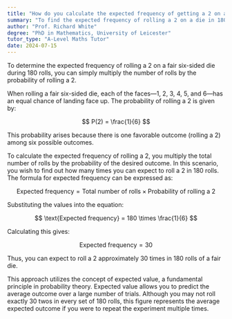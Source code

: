 ```yaml
---
title: "How do you calculate the expected frequency of getting a 2 on a die in 180 rolls?"
summary: "To find the expected frequency of rolling a 2 on a die in 180 rolls, multiply 180 by the probability of rolling a 2, which is 1/6."
author: "Prof. Richard White"
degree: "PhD in Mathematics, University of Leicester"
tutor_type: "A-Level Maths Tutor"
date: 2024-07-15
---
```


To determine the expected frequency of rolling a 2 on a fair six-sided die during 180 rolls, you can simply multiply the number of rolls by the probability of rolling a 2.

When rolling a fair six-sided die, each of the faces—1, 2, 3, 4, 5, and 6—has an equal chance of landing face up. The probability of rolling a 2 is given by:

$$
P(2) = \frac{1}{6}
$$

This probability arises because there is one favorable outcome (rolling a 2) among six possible outcomes.

To calculate the expected frequency of rolling a 2, you multiply the total number of rolls by the probability of the desired outcome. In this scenario, you wish to find out how many times you can expect to roll a 2 in 180 rolls. The formula for expected frequency can be expressed as:

$$
\text{Expected frequency} = \text{Total number of rolls} \times \text{Probability of rolling a 2}
$$

Substituting the values into the equation:

$$
\text{Expected frequency} = 180 \times \frac{1}{6}
$$

Calculating this gives:

$$
\text{Expected frequency} = 30
$$

Thus, you can expect to roll a 2 approximately 30 times in 180 rolls of a fair die.

This approach utilizes the concept of expected value, a fundamental principle in probability theory. Expected value allows you to predict the average outcome over a large number of trials. Although you may not roll exactly 30 twos in every set of 180 rolls, this figure represents the average expected outcome if you were to repeat the experiment multiple times.
    